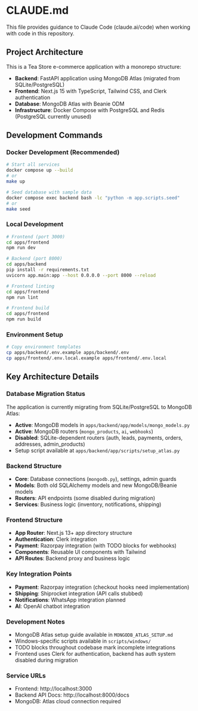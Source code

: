 # CLAUDE.md

This file provides guidance to Claude Code (claude.ai/code) when working with code in this repository.

## Project Architecture

This is a Tea Store e-commerce application with a monorepo structure:

- **Backend**: FastAPI application using MongoDB Atlas (migrated from SQLite/PostgreSQL)
- **Frontend**: Next.js 15 with TypeScript, Tailwind CSS, and Clerk authentication
- **Database**: MongoDB Atlas with Beanie ODM
- **Infrastructure**: Docker Compose with PostgreSQL and Redis (PostgreSQL currently unused)

## Development Commands

### Docker Development (Recommended)
```bash
# Start all services
docker compose up --build
# or
make up

# Seed database with sample data
docker compose exec backend bash -lc "python -m app.scripts.seed"
# or
make seed
```

### Local Development
```bash
# Frontend (port 3000)
cd apps/frontend
npm run dev

# Backend (port 8000) 
cd apps/backend
pip install -r requirements.txt
uvicorn app.main:app --host 0.0.0.0 --port 8000 --reload

# Frontend linting
cd apps/frontend
npm run lint

# Frontend build
cd apps/frontend
npm run build
```

### Environment Setup
```bash
# Copy environment templates
cp apps/backend/.env.example apps/backend/.env
cp apps/frontend/.env.local.example apps/frontend/.env.local
```

## Key Architecture Details

### Database Migration Status
The application is currently migrating from SQLite/PostgreSQL to MongoDB Atlas:
- **Active**: MongoDB models in `apps/backend/app/models/mongo_models.py`
- **Active**: MongoDB routers (`mongo_products`, `ai`, `webhooks`)
- **Disabled**: SQLite-dependent routers (auth, leads, payments, orders, addresses, admin_products)
- Setup script available at `apps/backend/app/scripts/setup_atlas.py`

### Backend Structure
- **Core**: Database connections (`mongodb.py`), settings, admin guards
- **Models**: Both old SQLAlchemy models and new MongoDB/Beanie models
- **Routers**: API endpoints (some disabled during migration)
- **Services**: Business logic (inventory, notifications, shipping)

### Frontend Structure
- **App Router**: Next.js 13+ app directory structure
- **Authentication**: Clerk integration
- **Payment**: Razorpay integration (with TODO blocks for webhooks)
- **Components**: Reusable UI components with Tailwind
- **API Routes**: Backend proxy and business logic

### Key Integration Points
- **Payment**: Razorpay integration (checkout hooks need implementation)
- **Shipping**: Shiprocket integration (API calls stubbed)
- **Notifications**: WhatsApp integration planned
- **AI**: OpenAI chatbot integration

### Development Notes
- MongoDB Atlas setup guide available in `MONGODB_ATLAS_SETUP.md`
- Windows-specific scripts available in `scripts/windows/`
- TODO blocks throughout codebase mark incomplete integrations
- Frontend uses Clerk for authentication, backend has auth system disabled during migration

### Service URLs
- Frontend: http://localhost:3000
- Backend API Docs: http://localhost:8000/docs
- MongoDB: Atlas cloud connection required